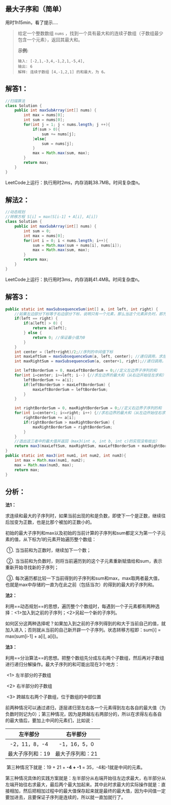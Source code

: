 ## 最大子序和（简单）

用时1h15min，看了提示....

> 给定一个整数数组 `nums` ，找到一个具有最大和的连续子数组（子数组最少包含一个元素），返回其最大和。
>
> **示例:**
>
> ```
> 输入: [-2,1,-3,4,-1,2,1,-5,4],
> 输出: 6
> 解释: 连续子数组 [4,-1,2,1] 的和最大，为 6。
> ```

## 解答1：

```java
//扫描算法
class Solution {
    public int maxSubArray(int[] nums) {
        int max = nums[0];
        int sum = nums[0];
        for(int j = 1; j < nums.length; j ++){
            if(sum > 0){
                sum += nums[j];
            }else{
                sum = nums[j];
            }
            max = Math.max(sum, max);                       
        }
        return max;
    }
}
```

LeetCode上运行：执行用时2ms，内存消耗38.7MB。时间复杂度n。

## 解法2：

```java
//动态规划
//转移方程 S[i] = max(S[i-1] + A[i], A[i])
class Solution {
    public int maxSubArray(int[] nums) {
        int sum = 0;
        int max = nums[0];
        for(int i = 0; i < nums.length; i++){
            sum = Math.max(sum + nums[i], nums[i]);
            max = Math.max(sum, max);
        }
        return max;
    }
}
```

LeetCode上运行：执行用时3ms，内存消耗41.4MB。时间复杂度n。

## 解答3：

```java
public static int maxSubsequenceSum(int[] a, int left, int right) {
    //如果左边部分下标等于右边部分下标，说明只有一个元素，那么当这个元素非负时，即为最大序列
    if(left == right) { 
        if(a[left] > 0) {
            return a[left];
        } else {
            return 0; //保证最小值为0
        }
    }
    int center = (left+right)/2;//序列的中间值下标
    int maxLeftSum = maxSubsequenceSum(a, left, center); //递归调用，求左部分的最大和
    int maxRightSum = maxSubsequenceSum(a, center+1, right);//递归调用，求右部分的最大和

    int leftBorderSum = 0, maxLeftBorderSum = 0;//定义左边界子序列的和
    for(int i=center; i>=left; i--) {//求左边界的最大和（从右边开始往左求和）
        leftBorderSum += a[i];
        if(leftBorderSum > maxLeftBorderSum) {
            maxLeftBorderSum = leftBorderSum;
        }
    }

    int rightBorderSum = 0, maxRightBorderSum = 0;//定义右边界子序列的和
    for(int i=center+1; i<=right; i++) {//求右边界的最大和（从左边开始往右求和）
        rightBorderSum += a[i];
        if(rightBorderSum > maxRightBorderSum) {
            maxRightBorderSum = rightBorderSum;
        }
    }
    //选出这三者中的最大值并返回（max3(int a, int b, int c)的实现没有给出）
    return max3(maxLeftSum, maxRightSum, maxLeftBorderSum + maxRightBorderSum);
}
public static int max3(int num1, int num2, int num3){
    int max = Math.max(num1, num2);
    max = Math.max(num3, max);
    return max;
}
```
## 分析：

**法1：**

​	求连续和最大的子序列时，如果当前出现的和是负数，即使下一个是正数，继续往后加变为正数，也是比那个被加的正数小的。

​	初始的最大子序列和max以及初始的当前计算的子序列和sum都定义为第一个子元素的值，从下标为1的元素开始遍历整个数组：

​	①. 当当前和为正数时，继续加下一个数；

​	②. 当当前和为负数时，则将当前遍历到的这个子元素重新赋值给和sum，表示重新开始寻找新的子序列；

​	③. 每次遍历都比较一下当前得到的子序列和sum和max，max取两者最大值，也就是max中存储的一直为在此之前（包括当次）的得到的最大的子序列和。

**法2：**

​	利用==动态规划==的思想，遍历整个个数组时，每遇到一个子元素都有两种选择：<1>加入到之前的子序列；<2>另起一个新的子序列。

​	如何区分这两种选择呢？如果加入到之前的子序列得到的和大于当前自己的值，就加入进入；否则就从当前的自己新开辟一个子序列。状态转移方程即：sum[i] = max(sum[i-1] + a[i], a[i])。

**法3：**

​	利用==分治算法==的思想。把整个数组先分成左右两个子数组，然后再对子数组进行递归分解操作。最大子序列的和可能出现在3个地方：

​	<1> 左半部分的子数组

​	<2> 右半部分的子数组

​	<3> 跨越左右两个子数组，位于数组的中部位置

​	前两种情况可以通过递归，逐层递归至左右各一个元素得到左右各自的最大值（为负数时则记为0）；第三种情况，因为是跨越左右两部分的，所以在求得左右各自的最大值后，要加上中间的元素们，比如说：

|     左半部分     |     右半部分     |
| :--------------: | :--------------: |
|  -2，11，8，-4   |   -1，16，5，0   |
| 最大子序列和：19 | 最大子序列和：21 |

​	第三种情况下就是：19 + 21 + **-4 + -1** = 35，-4和-1就是中间的元素。

​	第三种情况具体的实践方案就是：左半部分从右端开始往左边求最大，右半部分从左端开始往右求最大，最后两个最大加起来。其中此时求最大的实际操作就是：直接相加，然后把相加过程中的最大值保存起来就是最终的最大值，因为中间值一定要加进去，且要保证子序列是连续的，所以就一直加就行了。

​	